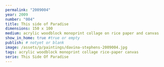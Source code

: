 ```yaml
---
permalink: "2009004"
year: 2009
number: "004"
title: This side of Paradise
dimensions: 150 x 100
medium: acrylic woodblock monoprint collage on rice paper and canvas
show_in_home: true #true or empty
publish: # notyet or blank
image: /assets/p/paintings/davina-stephens-2009004.jpg
tags: acrylic woodblock monoprint collage rice-paper canvas
serie: This Side Of Paradise
---
```

